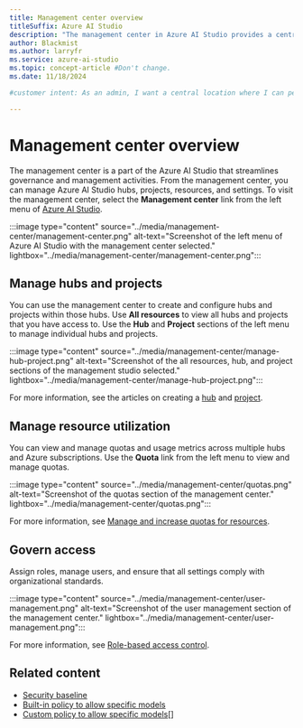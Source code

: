 ```yaml
---
title: Management center overview
titleSuffix: Azure AI Studio
description: "The management center in Azure AI Studio provides a centralized hub for governance and management activities."
author: Blackmist
ms.author: larryfr
ms.service: azure-ai-studio
ms.topic: concept-article #Don't change.
ms.date: 11/18/2024

#customer intent: As an admin, I want a central location where I can perform governance and management activities.

---
```


# Management center overview

The management center is a part of the Azure AI Studio that streamlines governance and management activities. From the management center, you can manage Azure AI Studio hubs, projects, resources, and settings. To visit the management center, select the __Management center__ link from the left menu of [Azure AI Studio](https://ai.azure.com).

:::image type="content" source="../media/management-center/management-center.png" alt-text="Screenshot of the left menu of Azure AI Studio with the management center selected." lightbox="../media/management-center/management-center.png":::

## Manage hubs and projects

You can use the management center to create and configure hubs and projects within those hubs. Use __All resources__ to view all hubs and projects that you have access to. Use the __Hub__ and __Project__ sections of the left menu to manage individual hubs and projects.

:::image type="content" source="../media/management-center/manage-hub-project.png" alt-text="Screenshot of the all resources, hub, and project sections of the management studio selected." lightbox="../media/management-center/manage-hub-project.png":::

For more information, see the articles on creating a [hub](../how-to/create-azure-ai-resource.md#create-a-hub-in-ai-studio) and [project](../how-to/create-projects.md).

## Manage resource utilization

You can view and manage quotas and usage metrics across multiple hubs and Azure subscriptions. Use the __Quota__ link from the left menu to view and manage quotas.

:::image type="content" source="../media/management-center/quotas.png" alt-text="Screenshot of the quotas section of the management center." lightbox="../media/management-center/quotas.png":::

For more information, see [Manage and increase quotas for resources](../how-to/quota.md).

## Govern access

Assign roles, manage users, and ensure that all settings comply with organizational standards.

:::image type="content" source="../media/management-center/user-management.png" alt-text="Screenshot of the user management section of the management center." lightbox="../media/management-center/user-management.png":::

For more information, see [Role-based access control](rbac-ai-studio.md#assigning-roles-in-ai-studio).

## Related content

- [Security baseline](/security/benchmark/azure/baselines/azure-ai-studio-security-baseline)
- [Built-in policy to allow specific models](../how-to/built-in-policy-model-deployment.md)
- [Custom policy to allow specific models](../how-to/custom-policy-model-deployment.md)[]

